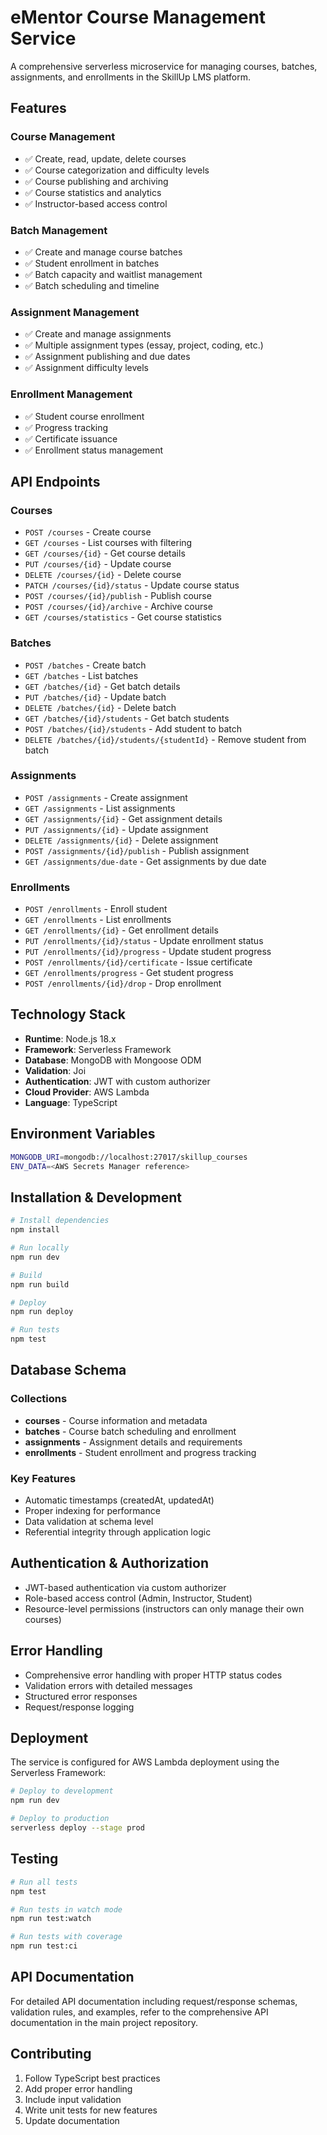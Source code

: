 # eMentor Course Management Service

A comprehensive serverless microservice for managing courses, batches, assignments, and enrollments in the SkillUp LMS platform.

## Features

### Course Management
- ✅ Create, read, update, delete courses
- ✅ Course categorization and difficulty levels
- ✅ Course publishing and archiving
- ✅ Course statistics and analytics
- ✅ Instructor-based access control

### Batch Management
- ✅ Create and manage course batches
- ✅ Student enrollment in batches
- ✅ Batch capacity and waitlist management
- ✅ Batch scheduling and timeline

### Assignment Management
- ✅ Create and manage assignments
- ✅ Multiple assignment types (essay, project, coding, etc.)
- ✅ Assignment publishing and due dates
- ✅ Assignment difficulty levels

### Enrollment Management
- ✅ Student course enrollment
- ✅ Progress tracking
- ✅ Certificate issuance
- ✅ Enrollment status management

## API Endpoints

### Courses
- `POST /courses` - Create course
- `GET /courses` - List courses with filtering
- `GET /courses/{id}` - Get course details
- `PUT /courses/{id}` - Update course
- `DELETE /courses/{id}` - Delete course
- `PATCH /courses/{id}/status` - Update course status
- `POST /courses/{id}/publish` - Publish course
- `POST /courses/{id}/archive` - Archive course
- `GET /courses/statistics` - Get course statistics

### Batches
- `POST /batches` - Create batch
- `GET /batches` - List batches
- `GET /batches/{id}` - Get batch details
- `PUT /batches/{id}` - Update batch
- `DELETE /batches/{id}` - Delete batch
- `GET /batches/{id}/students` - Get batch students
- `POST /batches/{id}/students` - Add student to batch
- `DELETE /batches/{id}/students/{studentId}` - Remove student from batch

### Assignments
- `POST /assignments` - Create assignment
- `GET /assignments` - List assignments
- `GET /assignments/{id}` - Get assignment details
- `PUT /assignments/{id}` - Update assignment
- `DELETE /assignments/{id}` - Delete assignment
- `POST /assignments/{id}/publish` - Publish assignment
- `GET /assignments/due-date` - Get assignments by due date

### Enrollments
- `POST /enrollments` - Enroll student
- `GET /enrollments` - List enrollments
- `GET /enrollments/{id}` - Get enrollment details
- `PUT /enrollments/{id}/status` - Update enrollment status
- `PUT /enrollments/{id}/progress` - Update student progress
- `POST /enrollments/{id}/certificate` - Issue certificate
- `GET /enrollments/progress` - Get student progress
- `POST /enrollments/{id}/drop` - Drop enrollment

## Technology Stack

- **Runtime**: Node.js 18.x
- **Framework**: Serverless Framework
- **Database**: MongoDB with Mongoose ODM
- **Validation**: Joi
- **Authentication**: JWT with custom authorizer
- **Cloud Provider**: AWS Lambda
- **Language**: TypeScript

## Environment Variables

```bash
MONGODB_URI=mongodb://localhost:27017/skillup_courses
ENV_DATA=<AWS Secrets Manager reference>
```

## Installation & Development

```bash
# Install dependencies
npm install

# Run locally
npm run dev

# Build
npm run build

# Deploy
npm run deploy

# Run tests
npm test
```

## Database Schema

### Collections
- **courses** - Course information and metadata
- **batches** - Course batch scheduling and enrollment
- **assignments** - Assignment details and requirements
- **enrollments** - Student enrollment and progress tracking

### Key Features
- Automatic timestamps (createdAt, updatedAt)
- Proper indexing for performance
- Data validation at schema level
- Referential integrity through application logic

## Authentication & Authorization

- JWT-based authentication via custom authorizer
- Role-based access control (Admin, Instructor, Student)
- Resource-level permissions (instructors can only manage their own courses)

## Error Handling

- Comprehensive error handling with proper HTTP status codes
- Validation errors with detailed messages
- Structured error responses
- Request/response logging

## Deployment

The service is configured for AWS Lambda deployment using the Serverless Framework:

```bash
# Deploy to development
npm run dev

# Deploy to production
serverless deploy --stage prod
```

## Testing

```bash
# Run all tests
npm test

# Run tests in watch mode
npm run test:watch

# Run tests with coverage
npm run test:ci
```

## API Documentation

For detailed API documentation including request/response schemas, validation rules, and examples, refer to the comprehensive API documentation in the main project repository.

## Contributing

1. Follow TypeScript best practices
2. Add proper error handling
3. Include input validation
4. Write unit tests for new features
5. Update documentation
